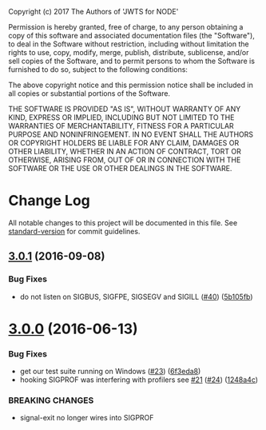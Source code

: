 Copyright (c) 2017 The Authors of 'JWTS for NODE'

Permission is hereby granted, free of charge, to any person obtaining a copy of
this software and associated documentation files (the "Software"), to deal in
the Software without restriction, including without limitation the rights to
use, copy, modify, merge, publish, distribute, sublicense, and/or sell copies of
the Software, and to permit persons to whom the Software is furnished to do so,
subject to the following conditions:

The above copyright notice and this permission notice shall be included in all
copies or substantial portions of the Software.

THE SOFTWARE IS PROVIDED "AS IS", WITHOUT WARRANTY OF ANY KIND, EXPRESS OR
IMPLIED, INCLUDING BUT NOT LIMITED TO THE WARRANTIES OF MERCHANTABILITY, FITNESS
FOR A PARTICULAR PURPOSE AND NONINFRINGEMENT. IN NO EVENT SHALL THE AUTHORS OR
COPYRIGHT HOLDERS BE LIABLE FOR ANY CLAIM, DAMAGES OR OTHER LIABILITY, WHETHER
IN AN ACTION OF CONTRACT, TORT OR OTHERWISE, ARISING FROM, OUT OF OR IN
CONNECTION WITH THE SOFTWARE OR THE USE OR OTHER DEALINGS IN THE SOFTWARE.
# Change Log

All notable changes to this project will be documented in this file. See [standard-version](https://github.com/conventional-changelog/standard-version) for commit guidelines.

<a name="3.0.1"></a>
## [3.0.1](https://github.com/tapjs/signal-exit/compare/v3.0.0...v3.0.1) (2016-09-08)


### Bug Fixes

* do not listen on SIGBUS, SIGFPE, SIGSEGV and SIGILL ([#40](https://github.com/tapjs/signal-exit/issues/40)) ([5b105fb](https://github.com/tapjs/signal-exit/commit/5b105fb))



<a name="3.0.0"></a>
# [3.0.0](https://github.com/tapjs/signal-exit/compare/v2.1.2...v3.0.0) (2016-06-13)


### Bug Fixes

* get our test suite running on Windows ([#23](https://github.com/tapjs/signal-exit/issues/23)) ([6f3eda8](https://github.com/tapjs/signal-exit/commit/6f3eda8))
* hooking SIGPROF was interfering with profilers see [#21](https://github.com/tapjs/signal-exit/issues/21) ([#24](https://github.com/tapjs/signal-exit/issues/24)) ([1248a4c](https://github.com/tapjs/signal-exit/commit/1248a4c))


### BREAKING CHANGES

* signal-exit no longer wires into SIGPROF
